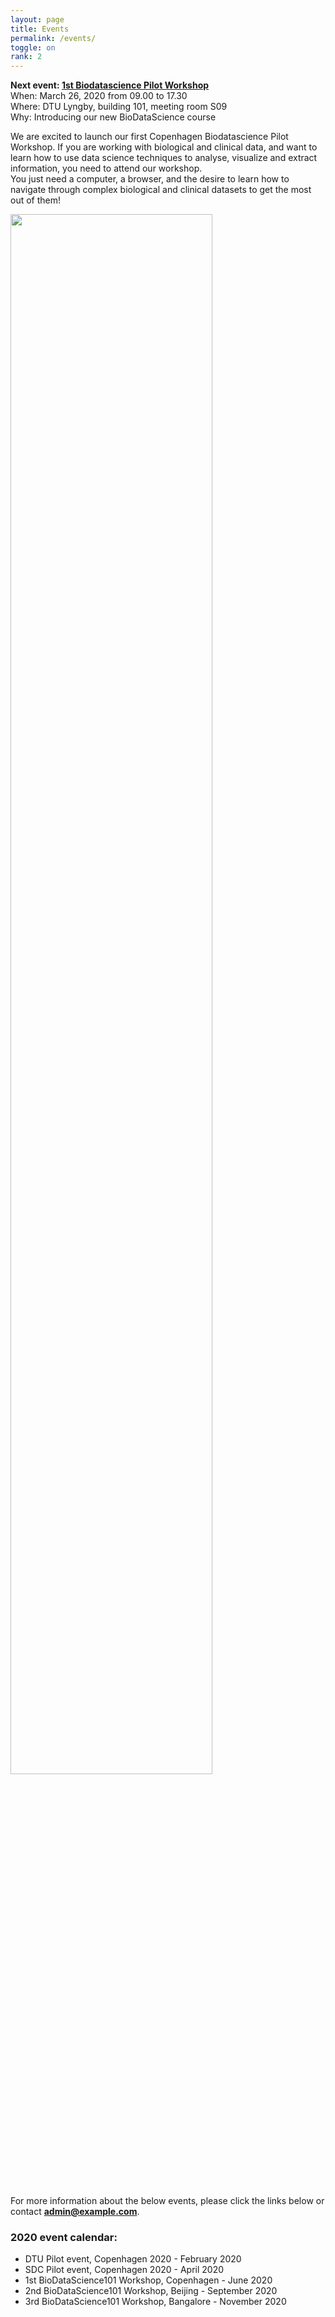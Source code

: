```yaml
---
layout: page
title: Events
permalink: /events/
toggle: on
rank: 2
---
```


<b> Next event: <a href="{{page.event_page}}">1st Biodatascience Pilot Workshop </a></b>
<br />
When: March 26, 2020  from 09.00 to 17.30
<br />
Where: DTU Lyngby, building 101, meeting room S09
<br />
Why: Introducing our new BioDataScience course
    
We are excited to launch our first Copenhagen Biodatascience Pilot Workshop. If you are working with biological and clinical data, and want to learn how to use data science techniques to analyse, visualize and extract information, you need to attend our workshop. 
<br />
You just need a computer, a browser, and the desire to learn how to navigate through complex biological and clinical datasets to get the most out of them!

<div style="margin-bottom: 50px;">
    <img class="float-center" width="80%"  src="{{ 'schedule2.png' | prepend: site.images_dir | prepend: site.baseurl }}" />
</div>

For more information about the below events, please click the links below or contact **admin@example.com**.


### 2020 event calendar:
- DTU Pilot event, Copenhagen 2020 - February 2020
- SDC Pilot event, Copenhagen 2020 - April 2020
- 1st BioDataScience101 Workshop, Copenhagen - June 2020
- 2nd BioDataScience101 Workshop, Beijing - September 2020
- 3rd BioDataScience101 Workshop, Bangalore - November 2020

<!--
<ul class="post-list">
    {% for post in site.posts reversed %}
      <li>
        <span class="post-meta">{{ post.date | date: "%b %-d, %Y" }}</span>

        <h2>
          <a class="post-link" href="{{ post.url | prepend: site.baseurl }}">{{ post.title }}</a>
        </h2>
      </li>
    {% endfor %}
  </ul>
-->


